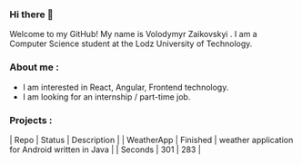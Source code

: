 ### Hi there 👋

Welcome to my GitHub! My name is Volodymyr Zaikovskyi . I am a Computer Science student at the Lodz University of Technology.

### About me :
- I am interested in React, Angular, Frontend technology.
- I am looking for an internship / part-time job.

### Projects :

| Repo        | Status   | Description  |
| WeatherApp  | Finished | weather application for Android written in Java |
| Seconds | 301 | 283 |



<!--
**Weniasss/Weniasss** is a ✨ _special_ ✨ repository because its `README.md` (this file) appears on your GitHub profile.

Here are some ideas to get you started:

- 🔭 I’m currently working on ...
- 🌱 I’m currently learning ...
- 👯 I’m looking to collaborate on ...
- 🤔 I’m looking for help with ...
- 💬 Ask me about ...
- 📫 How to reach me: ...
- 😄 Pronouns: ...
- ⚡ Fun fact: ...
-->
